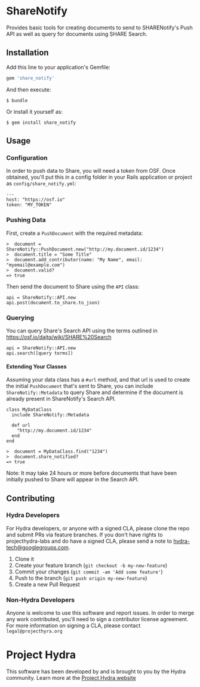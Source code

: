 # ShareNotify

Provides basic tools for creating documents to send to SHARENotify's Push API as well as query for documents
using SHARE Search.

## Installation

Add this line to your application's Gemfile:

```ruby
gem 'share_notify'
```

And then execute:

    $ bundle

Or install it yourself as:

    $ gem install share_notify

## Usage

### Configuration

In order to push data to Share, you will need a token from OSF. Once obtained, you'll put this in a config folder
in your Rails application or project as `config/share_notify.yml`:

    ---
    host: "https://osf.io"
    token: "MY_TOKEN"

### Pushing Data

First, create a `PushDocument` with the required metadata:

    >  document = ShareNotify::PushDocument.new("http://my.document.id/1234")
    >  document.title = "Some Title"
    >  document.add_contributor(name: "My Name", email: "myemail@example.com")
    >  document.valid?
    => true

Then send the document to Share using the `API` class:

    api = ShareNotify::API.new
    api.post(document.to_share.to_json)

### Querying

You can query Share's Search API using the terms outlined in <https://osf.io/dajtq/wiki/SHARE%20Search>

    api = ShareNotify::API.new
    api.search([query terms])

#### Extending Your Classes

Assuming your data class has a `#url` method, and that url is used to create the initial `PushDocument`
that's sent to Share, you can include `ShareNotify::Metadata` to query Share and determine 
if the document is already present in ShareNotify's Search API.

    class MyDataClass
      include ShareNotify::Metadata

      def url
        "http://my.document.id/1234"
      end
    end

    >  document = MyDataClass.find("1234")
    >  document.share_notified?
    => true

Note: It may take 24 hours or more before documents that have been initially pushed to Share will appear
in the Search API.

## Contributing

### Hydra Developers

For Hydra developers, or anyone with a signed CLA, please clone the repo and submit PRs via
feature branches. If you don't have rights to projecthydra-labs and do have a signed
CLA, please send a note to hydra-tech@googlegroups.com.

1. Clone it
2. Create your feature branch (`git checkout -b my-new-feature`)
3. Commit your changes (`git commit -am 'Add some feature'`)
4. Push to the branch (`git push origin my-new-feature`)
5. Create a new Pull Request

### Non-Hydra Developers

Anyone is welcome to use this software and report issues.
In order to merge any work contributed, you'll need to sign a contributor license agreement.
For more information on signing a CLA, please contact `legal@projecthyra.org`
# Project Hydra
This software has been developed by and is brought to you by the Hydra community.  Learn more at the
[Project Hydra website](http://projecthydra.org)
